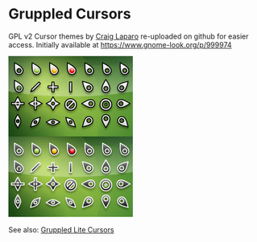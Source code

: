 # Gruppled Cursors

GPL v2 Cursor themes by [Craig Laparo](https://www.gnome-look.org/u/gruppler) re-uploaded on github for easier access.
Initially available at https://www.gnome-look.org/p/999974

![preview](./preview.png)

See also: [Gruppled Lite Cursors](https://github.com/nim65s/gruppled-lite-cursors)
